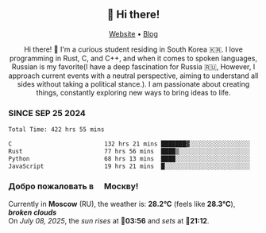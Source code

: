 <h2 align="center">👋 Hi there!</h2>
<p align="center">
  <a href="https://urdekcah.ru">Website</a> •
  <a href="https://urdekcah.blog">Blog</a>
</p>

<p align="center">
  Hi there! 👋 I'm a curious student residing in South Korea 🇰🇷. I love programming in Rust, C, and C++, and when it comes to spoken languages, Russian is my favorite(I have a deep fascination for Russia 🇷🇺, However, I approach current events with a neutral perspective, aiming to understand all sides without taking a political stance.). I am passionate about creating things, constantly exploring new ways to bring ideas to life.
</p>

### SINCE SEP 25 2024
<!--START_SECTION:waka-->
<!--LAST_WAKA_UPDATE:2025-07-04 18:09:32-->
```txt
Total Time: 422 hrs 55 mins

C                          132 hrs 21 mins ███████▓░░░░░░░░░░░░░░░░░   30.45 %
Rust                       77 hrs 56 mins  ████▒░░░░░░░░░░░░░░░░░░░░   17.93 %
Python                     68 hrs 13 mins  ████░░░░░░░░░░░░░░░░░░░░░   15.69 %
JavaScript                 19 hrs 21 mins  █░░░░░░░░░░░░░░░░░░░░░░░░   04.45 %
```
<!--END_SECTION:waka-->

<h3>Добро пожаловать в <img src="https://cdn-icons-png.flaticon.com/512/197/197408.png" width="13"/> Москву!</h3>

<!--START_SECTION:weather:moscow-->
<!--LAST_WEATHER_UPDATE:2025-07-08 09:09:28-->
Currently in **Moscow** (RU), the weather is: **28.2°C** (feels like **28.3°C**), ***broken clouds***<br/>
On *July 08, 2025*, the *sun rises* at 🌅**03:56** and *sets* at 🌇**21:12**.
<!--END_SECTION:weather-->
